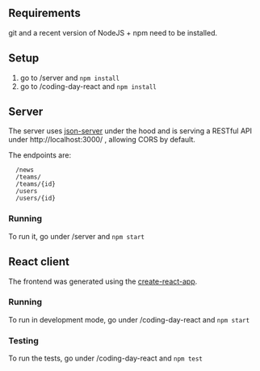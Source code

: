 ## Requirements
git and a recent version of NodeJS + npm need to be installed.

## Setup

1. go to /server and `npm install`
1. go to /coding-day-react and `npm install` 

## Server
The server uses [json-server](https://github.com/typicode/json-server) under the hood and is serving a RESTful API under http://localhost:3000/ , allowing CORS by default. 

The endpoints are:

```
  /news
  /teams/
  /teams/{id}
  /users
  /users/{id}
```

### Running

To run it, go under /server and `npm start`


## React client

The frontend was generated using the [create-react-app](https://github.com/facebook/create-react-app). 

### Running

To run in development mode, go under /coding-day-react and `npm start`


### Testing

To run the tests, go under /coding-day-react and `npm test`
